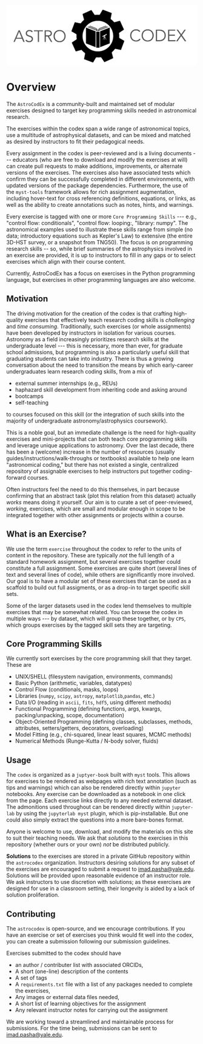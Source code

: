 ![](logo.png)


# Overview
The `AstroCodEx` is a community-built and maintained set of modular exercises designed to target key programming skills needed in astronomical research.



The exercises within the codex span a wide range of astronomical topics, use a multitude of astrophysical datasets, and can be mixed and matched as desired by instructors to fit their pedagogical needs. 

Every assignment in the codex is peer-reviewed and is a living documents --- educators (who are free to download and modify the exercises at will) can create pull requests to make additions, improvements, or alternate versions of the exercises. The exercises also have associated tests which confirm they can be successfully completed in different environments, with updated versions of the package dependencies. Furthermore, the use of the `myst-tools` framework allows for rich assignment augmentation, including hover-text for cross referencing definitions, equations, or links, as well as the ability to create annotations such as notes, hints, and warnings.

Every exercise is tagged with one or more ```Core Programming Skills``` --- e.g., "control flow: conditionals", "control flow: looping:, "library: numpy". The astronomical examples used to illustrate these skills range from simple (no data; introductory equations such as Kepler's Law) to extensive (the entire 3D-HST survey, or a snapshot from TNG50). The focus is on programming research skills -- so, while brief summaries of the astrophysics involved in an exercise are provided, it is up to instructors to fill in any gaps or to select exercises which align with their course content. 

Currently, AstroCodEx has a focus on exercises in the Python programming language, but exercises in other programming languages are also welcome. 

## Motivation 

The driving motivation for the creation of the codex is that crafting high-quality exercises that effectively teach research coding skills is *challenging* and *time consuming*. Traditionally, such exercises (or whole assignments) have been developed by instructors in isolation for various courses. Astronomy as a field increasingly prioritizes research skills at the undergraduate level --- this is necessary, more than ever, for graduate school admissions, but programming is also a particularly useful skill that graduating students can take into industry. There is thus a growing conversation about the need to transition the means by which early-career undergraduates learn research coding skills, from a mix of 
- external summer internships (e.g., REUs)
- haphazard skill development from inheriting code and asking around
- bootcamps
- self-teaching

to courses focused on this skill (or the integration of such skills into the majority of undergraduate astronomy/astrophysics coursework). 

This is a noble goal, but an immediate challenge is the need for high-quality exercises and mini-projects that can both teach core programming skills and leverage unique applications to astronomy. Over the last decade, there has been a (welcome) increase in the number of resources (usually guides/instructions/walk-throughs or textbooks) available to help one learn "astronomical coding," but there has not existed a single, centralized repository of assignable exercises to help instructors put together coding-forward courses. 

Often instructors feel the need to do this themselves, in part because confirming that an abstract task (plot this relation from this dataset) actually *works* means doing it yourself. Our aim is to curate a set of peer-reviewed, *working*, exercises, which are small and modular enough in scope to be integrated together with other assignments or projects within a course.

## What is an Exercise?

We use the term ```exercise``` throughout the codex to refer to the units of content in the repository. These are typically *not* the full length of a standard homework assignment, but several exercises together could constitute a full assignment. Some exercises are quite short (several lines of text and several lines of code), while others are significantly more involved. Our goal is to have a modular set of these exercises that can be used as a scaffold to build out full assigments, or as a drop-in to target specific skill sets. 

Some of the larger datasets used in the codex lend themselves to multiple exercises that may be somewhat related. You can browse the codex in multiple ways --- by dataset, which will group these together, or by ```CPS```, which groups exercises by the tagged skill sets they are targeting. 


## Core Programming Skills

We currently sort exercises by the core programming skill that they target. These are 
- UNIX/SHELL (filesystem navigation, environments, commands) 
- Basic Python (arithmetic, variables, datatypes)
- Control Flow (conditionals, masks, loops)
- Libraries (```numpy```, ```scipy```, ```astropy```, ```matplotlib```,```pandas```, etc.)
- Data I/O (reading in ```ascii```, ```fits```, ```hdf5```, using different methods)
- Functional Programming (defining functions, args, kwargs, packing/unpacking, scope, documentation)
- Object-Oriented Programming (defining classes, subclasses, methods, attributes, setters/getters, decorators, overloading)
- Model Fitting (e.g., chi-squared, linear least squares, MCMC methods) 
- Numerical Methods (Runge-Kutta / N-body solver, fluids) 

## Usage 

The ```codex``` is organized as a ```juptyer-book``` built with ``myst`` tools. This allows for exercises to be rendered as webpages with rich text annotation (such as tips and warnings) which can also be rendered directly within ```jupyter``` notebooks. Any exercise can be downloaded as a notebook in one click from the page. Each exercise links directly to any needed external dataset. The admonitions used throughout can be rendered directly within `jupyter-lab` by using the `jupyterlab myst` plugin, which is pip-installable. But one could also simply extract the questions into a more bare-bones format.

Anyone is welcome to use, download, and modify the materials on this site to suit their teaching needs. We ask that *solutions* to the exercises in this repository (whether ours or your own) *not* be distributed publicly. 

**Solutions** to the exercises are stored in a private GitHub repository within the ```astrocodex``` organization. Instructors desiring solutions for any subset of the exercises are encouraged to submit a request to imad.pasha@yale.edu. Solutions will be provided upon reasonable evidence of an instructor role. We ask instructors to use discretion with solutions; as these exercises are designed for use in a classroom setting, their longevity is aided by a lack of solution proliferation.


## Contributing

The ```astrocodex``` is open-source, and we encourage contributions. If you have an exercise or set of exercises you think would fit well into the codex, you can create a submission following our submission guidelines. 

Exercises submitted to the codex should have 
- an author / contributer list with associated ORCIDs, 
- A short (one-line) description of the contents
- A set of tags 
- A `requirements.txt` file with a list of any packages needed to complete the exercises,
- Any images or external data files needed, 
- A short list of learning objectives for the assignment 
- Any relevant instructor notes for carrying out the assignment

We are working toward a streamlined and maintainable process for submissions. For the time being, submissions can be sent to imad.pasha@yale.edu. 



